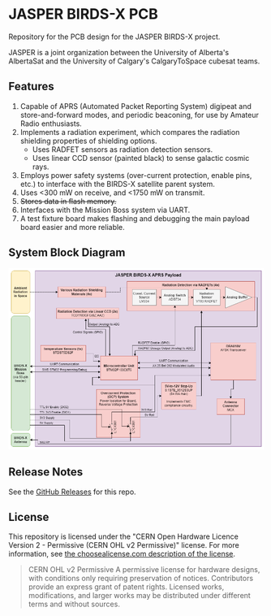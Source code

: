 # JASPER BIRDS-X PCB
Repository for the PCB design for the JASPER BIRDS-X project.

JASPER is a joint organization between the University of Alberta's AlbertaSat and the University of Calgary's CalgaryToSpace cubesat teams.

## Features
1. Capable of APRS (Automated Packet Reporting System) digipeat and store-and-forward modes, and periodic beaconing, for use by Amateur Radio enthusiasts.
2. Implements a radiation experiment, which compares the radiation shielding properties of shielding options.
	* Uses RADFET sensors as radiation detection sensors.
	* Uses linear CCD sensor (painted black) to sense galactic cosmic rays.
3. Employs power safety systems (over-current protection, enable pins, etc.) to interface with the BIRDS-X satellite parent system.
4. Uses <300 mW on receive, and <1750 mW on transmit.
5. ~~Stores data in flash memory.~~
6. Interfaces with the Mission Boss system via UART.
7. A test fixture board makes flashing and debugging the main payload board easier and more reliable.

## System Block Diagram

![JASPER BIRDS-X Block Diagram](/JASPER_BIRDS-X_Block_Diagram.png)

## Release Notes
See the [GitHub Releases](https://github.com/AlbertaSat/BIRDS-X_PCB/releases) for this repo.

## License

This repository is licensed under the "CERN Open Hardware Licence Version 2 - Permissive (CERN OHL v2 Permissive)" license. For more information, see [the choosealicense.com description of the license](https://choosealicense.com/licenses/cern-ohl-p-2.0/).

> CERN OHL v2 Permissive
> A permissive license for hardware designs, with conditions only requiring preservation of notices. Contributors provide an express grant of patent rights. Licensed works, modifications, and larger works may be distributed under different terms and without sources.
